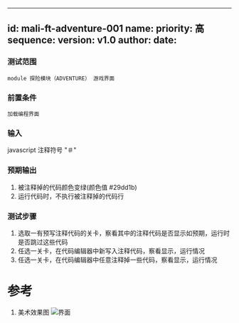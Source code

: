 --------
id: mali-ft-adventure-001
name: 
priority: 高
sequence: 
version: v1.0
author: 
date: 
--------
### 测试范围
    module 探险模块（ADVENTURE） 游戏界面
### 前置条件
    加载编程界面
### 输入
 javascript 注释符号 "＃"

### 预期输出
1. 被注释掉的代码颜色变绿(颜色值 #29dd1b)
2. 运行代码时，不执行被注释掉的代码行

### 测试步骤
1. 选取一有预写注释代码的关卡，察看其中的注释代码是否显示如预期，运行时是否跳过这些代码
2. 任选一关卡，在代码编辑器中新写入注释代码，察看显示，运行情况
3. 任选一关卡，在代码编辑器中任意注释掉一些代码，察看显示，运行情况


# 参考
1. 美术效果图
![界面](./战斗主界面.png)